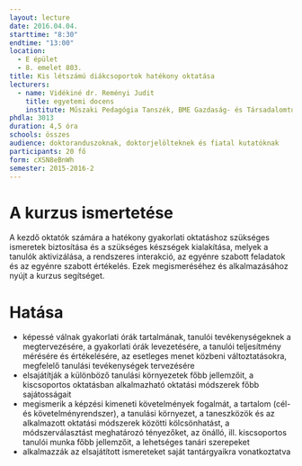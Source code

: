 ```yaml
---
layout: lecture
date: 2016.04.04.
starttime: "8:30"
endtime: "13:00"
location:
  - E épület
  - 8. emelet 803.
title: Kis létszámú diákcsoportok hatékony oktatása
lecturers:
  - name: Vidékiné dr. Reményi Judit
    title: egyetemi docens
    institute: Műszaki Pedagógia Tanszék, BME Gazdaság- és Társadalomtudományi Kar
phdla: 3013
duration: 4,5 óra
schools: összes
audience: doktoranduszoknak, doktorjelölteknek és fiatal kutatóknak
participants: 20 fő
form: cXSN8eBnWh
semester: 2015-2016-2
---
```


# A kurzus ismertetése

A kezdő oktatók számára a hatékony gyakorlati oktatáshoz szükséges ismeretek biztosítása és a szükséges készségek kialakítása, melyek a tanulók aktivizálása, a rendszeres interakció, az egyénre szabott feladatok és az egyénre szabott értékelés. Ezek megismeréséhez és alkalmazásához nyújt a kurzus segítséget.

# Hatása

* képessé válnak gyakorlati órák tartalmának, tanulói tevékenységeknek a megtervezésére, a gyakorlati órák levezetésére, a tanulói teljesítmény mérésére és értékelésére, az esetleges menet közbeni változtatásokra, megfelelő tanulási tevékenységek tervezésére
* elsajátítják a különböző tanulási környezetek főbb jellemzőit, a kiscsoportos oktatásban alkalmazható oktatási módszerek főbb sajátosságait
* megismerik a képzési kimeneti követelmények fogalmát, a tartalom (cél- és követelményrendszer), a tanulási környezet, a taneszközök és az alkalmazott oktatási módszerek közötti kölcsönhatást, a módszerválasztást meghatározó tényezőket, az önálló, ill. kiscsoportos tanulói munka főbb jellemzőit, a lehetséges tanári szerepeket
* alkalmazzák az elsajátított ismereteket saját tantárgyaikra vonatkoztatva
